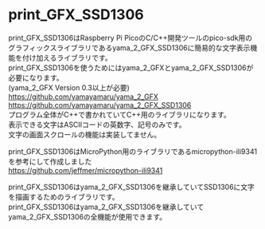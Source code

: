 # print_GFX_SSD1306
  
print_GFX_SSD1306はRaspberry Pi PicoのC/C++開発ツールのpico-sdk用のグラフィックスライブラリであるyama_2_GFX_SSD1306に簡易的な文字表示機能を付け加えるライブラリです。  
print_GFX_SSD1306を使うためにはyama_2_GFXとyama_2_GFX_SSD1306が必要になります。  
(yama_2_GFX Version 0.3以上が必要)  
https://github.com/yamayamaru/yama_2_GFX  
https://github.com/yamayamaru/yama_2_GFX_SSD1306  
プログラム全体がC++で書かれていてC++用のライブラリになります。   
表示できる文字はASCIIコードの英数字、記号のみです。  
文字の画面スクロールの機能は実装してません。  
  
print_GFX_SSD1306はMicroPython用のライブラリであるmicropython-ili9341を参考にして作成しました  
https://github.com/jeffmer/micropython-ili9341  
  
print_GFX_SSD1306はyama_2_GFX_SSD1306を継承していてSSD1306に文字を描画するためのライブラリです。  
print_GFX_SSD1306はyama_2_GFX_SSD1306を継承していてyama_2_GFX_SSD1306の全機能が使用できます。  
